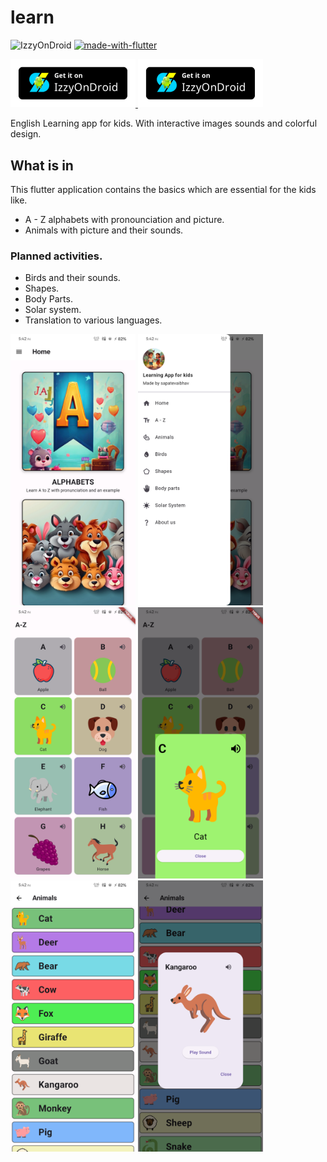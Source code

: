 # learn
![IzzyOnDroid](https://img.shields.io/endpoint?url=https://apt.izzysoft.de/fdroid/api/v1/shield/vdrs.sappu.lafk.learn)
[![made-with-flutter](https://img.shields.io/badge/Made%20with-Flutter-1f425f.svg)](https://flutter.dev/)  <br>
<!--
[![Get it](readme/IzzyOnDroid.png)](https://android.izzysoft.de/repo/apk/vdrs.sappu.lafk.learn)-->
<a href="https://android.izzysoft.de/repo/apk/vdrs.sappu.lafk.learn"> <img src='/readme/IzzyOnDroid.png' width='200'/> </a> 
<a href="https://github.com/VaibhavCodeClub/learn/releases"> <img src='/readme/IzzyOnDroid.png' width='200'/> </a> <br>

English Learning app for kids.
With interactive images sounds and colorful design.

## What is in

This flutter application contains the basics which are essential for the kids like.

- A - Z alphabets with pronounciation and picture.
- Animals with picture and their sounds.

### Planned activities.

- Birds and their sounds.
- Shapes.
- Body Parts.
- Solar system.
- Translation to various languages.

<img src='/readme/one.png' width='200'/> <img src='/readme/two.png' width='200'/> <img src='/readme/three.png' width='200'/> <img src='/readme/four.png' width='200'/><img src='/readme/five.png' width='200'/> <img src='/readme/six.png' width='200'/>

